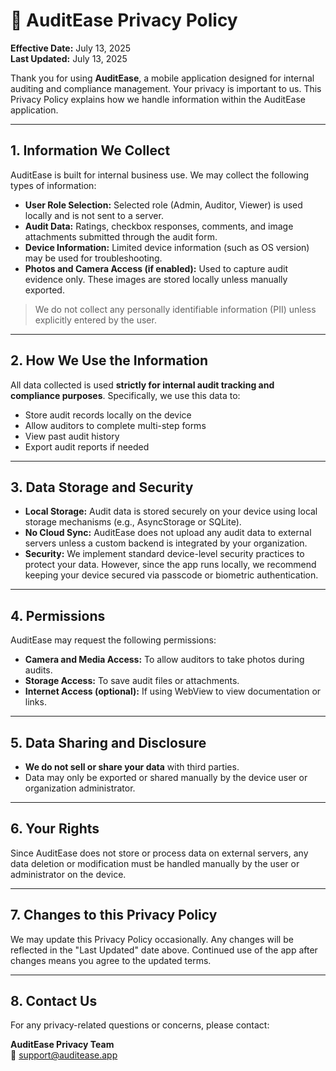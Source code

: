 # 🔐 AuditEase Privacy Policy

**Effective Date:** July 13, 2025  
**Last Updated:** July 13, 2025

Thank you for using **AuditEase**, a mobile application designed for internal auditing and compliance management. Your privacy is important to us. This Privacy Policy explains how we handle information within the AuditEase application.

---

## 1. Information We Collect

AuditEase is built for internal business use. We may collect the following types of information:

- **User Role Selection:** Selected role (Admin, Auditor, Viewer) is used locally and is not sent to a server.
- **Audit Data:** Ratings, checkbox responses, comments, and image attachments submitted through the audit form.
- **Device Information:** Limited device information (such as OS version) may be used for troubleshooting.
- **Photos and Camera Access (if enabled):** Used to capture audit evidence only. These images are stored locally unless manually exported.

> We do not collect any personally identifiable information (PII) unless explicitly entered by the user.

---

## 2. How We Use the Information

All data collected is used **strictly for internal audit tracking and compliance purposes**. Specifically, we use this data to:

- Store audit records locally on the device
- Allow auditors to complete multi-step forms
- View past audit history
- Export audit reports if needed

---

## 3. Data Storage and Security

- **Local Storage:** Audit data is stored securely on your device using local storage mechanisms (e.g., AsyncStorage or SQLite).
- **No Cloud Sync:** AuditEase does not upload any audit data to external servers unless a custom backend is integrated by your organization.
- **Security:** We implement standard device-level security practices to protect your data. However, since the app runs locally, we recommend keeping your device secured via passcode or biometric authentication.

---

## 4. Permissions

AuditEase may request the following permissions:

- **Camera and Media Access:** To allow auditors to take photos during audits.
- **Storage Access:** To save audit files or attachments.
- **Internet Access (optional):** If using WebView to view documentation or links.

---

## 5. Data Sharing and Disclosure

- **We do not sell or share your data** with third parties.
- Data may only be exported or shared manually by the device user or organization administrator.

---

## 6. Your Rights

Since AuditEase does not store or process data on external servers, any data deletion or modification must be handled manually by the user or administrator on the device.

---

## 7. Changes to this Privacy Policy

We may update this Privacy Policy occasionally. Any changes will be reflected in the "Last Updated" date above. Continued use of the app after changes means you agree to the updated terms.

---

## 8. Contact Us

For any privacy-related questions or concerns, please contact:

**AuditEase Privacy Team**  
📧 support@auditease.app
